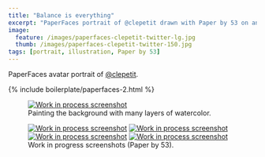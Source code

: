 ```yaml
---
title: "Balance is everything"
excerpt: "PaperFaces portrait of @clepetit drawn with Paper by 53 on an iPad."
image: 
  feature: /images/paperfaces-clepetit-twitter-lg.jpg
  thumb: /images/paperfaces-clepetit-twitter-150.jpg
tags: [portrait, illustration, Paper by 53]
---
```


PaperFaces avatar portrait of <a href="http://twitter.com/clepetit">@clepetit</a>.

{% include boilerplate/paperfaces-2.html %}

<figure>
	<a href="{{ site.url }}/images/paperfaces-clepetit-process-1-lg.jpg"><img src="{{ site.url }}/images/paperfaces-clepetit-process-1-750.jpg" alt="Work in process screenshot"></a>
	<figcaption>Painting the background with many layers of watercolor.</figcaption>
</figure>

<figure class="half">
	<a href="{{ site.url }}/images/paperfaces-clepetit-process-2-lg.jpg"><img src="{{ site.url }}/images/paperfaces-clepetit-process-2-600.jpg" alt="Work in process screenshot"></a>
	<a href="{{ site.url }}/images/paperfaces-clepetit-process-3-lg.jpg"><img src="{{ site.url }}/images/paperfaces-clepetit-process-3-600.jpg" alt="Work in process screenshot"></a>
	<a href="{{ site.url }}/images/paperfaces-clepetit-process-4-lg.jpg"><img src="{{ site.url }}/images/paperfaces-clepetit-process-4-600.jpg" alt="Work in process screenshot"></a>
	<a href="{{ site.url }}/images/paperfaces-clepetit-process-5-lg.jpg"><img src="{{ site.url }}/images/paperfaces-clepetit-process-5-600.jpg" alt="Work in process screenshot"></a>
	<figcaption>Work in progress screenshots (Paper by 53).</figcaption>
</figure>